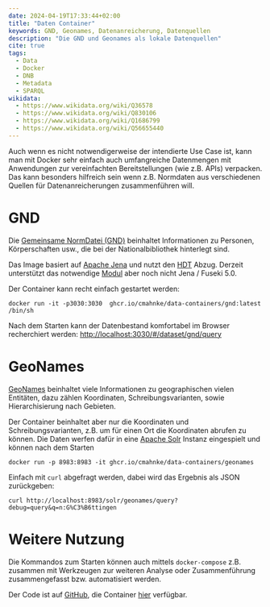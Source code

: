 ```yaml
---
date: 2024-04-19T17:33:44+02:00
title: "Daten Container"
keywords: GND, Geonames, Datenanreicherung, Datenquellen
description: "Die GND und Geonames als lokale Datenquellen"
cite: true
tags:
  - Data
  - Docker
  - DNB
  - Metadata
  - SPARQL
wikidata:
  - https://www.wikidata.org/wiki/Q36578
  - https://www.wikidata.org/wiki/Q830106
  - https://www.wikidata.org/wiki/Q1686799
  - https://www.wikidata.org/wiki/Q56655440
---
```


Auch wenn es nicht notwendigerweise der intendierte Use Case ist, kann man mit Docker sehr einfach auch umfangreiche Datenmengen mit Anwendungen zur vereinfachten Bereitstellungen (wie z.B. APIs) verpacken. Das kann besonders hilfreich sein wenn z.B. Normdaten aus verschiedenen Quellen für Datenanreicherungen zusammenführen will.
<!--more-->

# GND

Die [Gemeinsame NormDatei (GND)](https://www.dnb.de/EN/Professionell/Standardisierung/GND/gnd_node.html) beinhaltet Informationen zu Personen, Körperschaften usw., die bei der Nationalbibliothek hinterlegt sind.

Das Image basiert auf [Apache Jena](https://jena.apache.org/) und nutzt den [HDT](https://www.rdfhdt.org/) Abzug. Derzeit unterstützt das notwendige [Modul](https://github.com/rdfhdt/hdt-java) aber noch nicht Jena / Fuseki 5.0.

Der Container kann recht einfach gestartet werden:

```
docker run -it -p3030:3030  ghcr.io/cmahnke/data-containers/gnd:latest /bin/sh
```

Nach dem Starten kann der Datenbestand komfortabel im Browser recherchiert werden: [http://localhost:3030/#/dataset/gnd/query](http://localhost:3030/#/dataset/gnd/query)

# GeoNames

[GeoNames](https://www.geonames.org/) beinhaltet viele Informationen zu geographischen vielen Entitäten, dazu zählen Koordinaten, Schreibungsvarianten, sowie Hierarchisierung nach Gebieten.

Der Container beinhaltet aber nur die Koordinaten und Schreibungsvarianten, z.B. um für einen Ort die Koordinaten abrufen zu können. Die Daten werfen dafür in eine [Apache Solr](https://solr.apache.org/) Instanz eingespielt und können nach dem Starten

```
docker run -p 8983:8983 -it ghcr.io/cmahnke/data-containers/geonames
```

Einfach mit `curl` abgefragt werden, dabei wird das Ergebnis als JSON zurückgeben:

```
curl http://localhost:8983/solr/geonames/query?debug=query&q=n:G%C3%B6ttingen
```

# Weitere Nutzung

Die Kommandos zum Starten können auch mittels `docker-compose` z.B. zusammen mit Werkzeugen zur weiteren Analyse oder Zusammenführung zusammengefasst bzw. automatisiert werden.

Der Code ist auf [GitHub](https://github.com/cmahnke/data-containers), die Container [hier](https://github.com/cmahnke?tab=packages&repo_name=data-containers) verfügbar.
